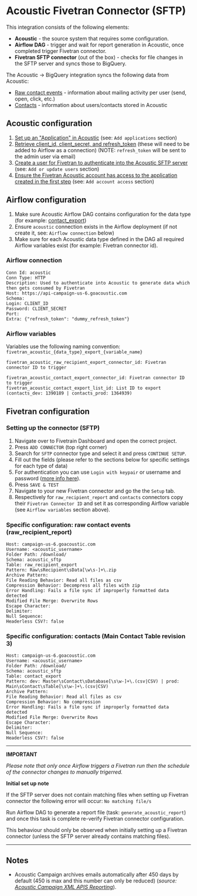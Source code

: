 # Acoustic Fivetran Connector (SFTP)

This integration consists of the following elements:
- __Acoustic__ - the source system that requires some configuration.
- __Airflow DAG__ - trigger and wait for report generation in Acoustic, once completed trigger Fivetran connector.
- __Fivetran SFTP connector__ (out of the box) - checks for file changes in the SFTP server and syncs those to BigQuery.

The Acoustic -> BigQuery integration syncs the following data from Acoustic:
- [Raw contact events](https://developer.goacoustic.com/acoustic-campaign/reference/rawrecipientdataexport) - information about mailing activity per user (send, open, click, etc.)
- [Contacts](https://developer.goacoustic.com/acoustic-campaign/reference/export-from-a-database) - information about users/contacts stored in Acoustic

## Acoustic configuration

1. [Set up an "Application" in Acoustic](https://help.goacoustic.com/hc/en-us/articles/360043157333-Application-account-access) (see: `Add applications` section)
1. [Retrieve client_id, client_secret, and refresh_token](https://help.dataq.ai/en/articles/2829268-where-do-i-find-my-acoustic-campaign-client-id-client-secret-or-refresh-token) (these will need to be added to Airflow as a connection) (NOTE: `refresh_token` will be sent to the admin user via email)
1. [Create a user for Fivetran to authenticate into the Acoustic SFTP server](https://help.goacoustic.com/hc/en-us/articles/360042640954-Add-or-update-users) (see: `Add or update users` section)
1. [Ensure the Fivetran Acoustic account has access to the application created in the first step](https://help.goacoustic.com/hc/en-us/articles/360043157333-Application-account-access) (see: `Add account access` section)


## Airflow configuration

1. Make sure Acoustic Airflow DAG contains configuration for the data type (for example: [contact_export](https://github.com/mozilla/telemetry-airflow/blob/main/dags/fivetran_acoustic.py#L68))
1. Ensure `acoustic` connection exists in the Airflow deployment (if not create it, see: `Airflow connection` below)
1. Make sure for each Acoustic data type defined in the DAG all required Airflow variables exist (for example: Fivetran connector id).


### Airflow connection

```
Conn Id: acoustic
Conn Type: HTTP
Description: Used to authenticate into Acoustic to generate data which then gets consumed by Fivetran
Host: https://api-campaign-us-6.goacoustic.com
Schema:
Login: CLIENT_ID
Password: CLIENT_SECRET
Port:
Extra: {"refresh_token": "dummy_refresh_token"}
```

### Airflow variables

Variables use the following naming convention:
`fivetran_acoustic_{data_type}_export_{variable_name}`

```
fivetran_acoustic_raw_recipient_export_connector_id: Fivetran connector ID to trigger

fivetran_acoustic_contact_export_connector_id: Fivetran connector ID to trigger
fivetran_acoustic_contact_export_list_id: List ID to export (contacts_dev: 1390189 | contacts_prod: 1364939)
```


## Fivetran configuration

### Setting up the connector (SFTP)

1. Navigate over to Fivetrain Dashboard and open the correct project.
2. Press `ADD CONNECTOR` (top right corner)
3. Search for `SFTP` connector type and select it and press `CONTINUE SETUP`.
4. Fill out the fields (please refer to the sections below for specific settings for each type of data)
5. For authentication you can use `Login with keypair` or username and password ([more info here](https://help.goacoustic.com/hc/en-us/articles/360042859494-SFTP)).
5. Press `SAVE & TEST`
6. Navigate to your new Fivetran connector and go the the `Setup` tab.
7. Respectively for `raw_recipient_report` and `contacts` connectors copy their `Fivetran Connector ID` and set it as corresponding Airflow variable (see `Airflow variables` section above).

### Specific configuration: raw contact events (raw_recipient_report)

```
Host: campaign-us-6.goacoustic.com
Username: <acoustic_username>
Folder Path: /download/
Schema: acoustic_sftp
Table: raw_recipient_export
Pattern: Raw\sRecipient\sData[\w\s-]+\.zip
Archive Pattern:
File Reading Behavior: Read all files as csv
Compression Behavior: Decompress all files with zip
Error Handling: Fails a file sync if improperly formatted data detected
Modified File Merge: Overwrite Rows
Escape Character:
Delimiter:
Null Sequence:
Headerless CSV?: false
```


### Specific configuration: contacts (Main Contact Table revision 3)

```
Host: campaign-us-6.goacoustic.com
Username: <acoustic_username>
Folder Path: /download/
Schema: acoustic_sftp
Table: contact_export
Pattern: dev: Master\sContact\sDatabase[\s\w-]+\.(csv|CSV) | prod: Main\sContact\sTable[\s\w-]+\.(csv|CSV)
Archive Pattern:
File Reading Behavior: Read all files as csv
Compression Behavior: No compression
Error Handling: Fails a file sync if improperly formatted data detected
Modified File Merge: Overwrite Rows
Escape Character:
Delimiter:
Null Sequence:
Headerless CSV?: false
```

---

__IMPORTANT__

_Please note that only once Airflow triggers a Fivetran run then the schedule of the connector changes to manually trigerred._

__Initial set up note__

If the SFTP server does not contain matching files when setting up Fivetran connector the following error will occur: `No matching file/s`

Run Airflow DAG to generate a report file (task: `generate_acoustic_report`) and once this task is complete re-verify Fivetran connector configuration.

This behaviour should only be observed when initially setting up a Fivetran connector (unless the SFTP server already contains matching files).

---

## Notes

- Acoustic Campaign archives emails automatically after 450 days by default (450 is max and this number can only be reduced) (_source: [Acoustic Campaign XML APIS Reporting](https://developer.goacoustic.com/acoustic-campaign/reference/reporting)_).

